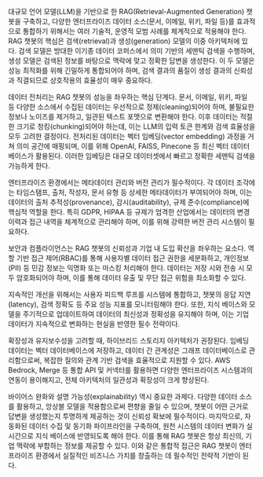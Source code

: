 대규모 언어 모델(LLM)을 기반으로 한 RAG(Retrieval-Augmented Generation) 챗봇을 구축하고, 다양한 엔터프라이즈 데이터 소스(문서, 이메일, 위키, 파일 등)를 효과적으로 통합하기 위해서는 여러 기술적, 운영적 모범 사례를 체계적으로 적용해야 한다. RAG 챗봇의 핵심은 검색(retrieval)과 생성(generation) 모델의 이중 아키텍처에 있다. 검색 모델은 방대한 이기종 데이터 코퍼스에서 의미 기반의 세맨틱 검색을 수행하며, 생성 모델은 검색된 정보를 바탕으로 맥락에 맞고 정확한 답변을 생성한다. 이 두 모델은 성능 최적화를 위해 긴밀하게 통합되어야 하며, 검색 결과의 품질이 생성 결과의 신뢰성과 직결되므로 상호작용의 효율성이 매우 중요하다.

데이터 전처리는 RAG 챗봇의 성능을 좌우하는 핵심 단계다. 문서, 이메일, 위키, 파일 등 다양한 소스에서 수집된 데이터는 우선적으로 정제(cleaning)되어야 하며, 불필요한 정보나 노이즈를 제거하고, 일관된 텍스트 포맷으로 변환해야 한다. 이후 데이터는 적절한 크기로 청킹(chunking)되어야 하는데, 이는 LLM의 입력 토큰 한계와 검색 효율성을 모두 고려한 결정이다. 전처리된 데이터는 벡터 임베딩(vector embedding) 과정을 거쳐 의미 공간에 매핑되며, 이를 위해 OpenAI, FAISS, Pinecone 등 최신 벡터 데이터베이스가 활용된다. 이러한 임베딩은 대규모 데이터셋에서 빠르고 정확한 세맨틱 검색을 가능하게 한다.

엔터프라이즈 환경에서는 메타데이터 관리와 버전 관리가 필수적이다. 각 데이터 조각에는 타임스탬프, 출처, 작성자, 문서 유형 등 상세한 메타데이터가 부여되어야 하며, 이는 데이터의 출처 추적성(provenance), 감시(auditability), 규제 준수(compliance)에 핵심적 역할을 한다. 특히 GDPR, HIPAA 등 규제가 엄격한 산업에서는 데이터의 변경 이력과 접근 내역을 체계적으로 관리해야 하며, 이를 위해 강력한 버전 관리 시스템이 필요하다.

보안과 컴플라이언스는 RAG 챗봇의 신뢰성과 기업 내 도입 확산을 좌우하는 요소다. 역할 기반 접근 제어(RBAC)를 통해 사용자별 데이터 접근 권한을 세분화하고, 개인정보(PII) 등 민감 정보는 익명화 또는 마스킹 처리해야 한다. 데이터는 저장 시와 전송 시 모두 암호화되어야 하며, 이를 통해 데이터 유출 및 무단 접근 위험을 최소화할 수 있다.

지속적인 개선을 위해서는 사용자 피드백 루프를 시스템에 통합하고, 챗봇의 응답 지연(latency), 검색 정확도 등 주요 성능 지표를 모니터링해야 한다. 또한, 지식 베이스와 모델을 주기적으로 업데이트하여 데이터의 최신성과 정확성을 유지해야 하며, 이는 기업 데이터가 지속적으로 변화하는 현실을 반영한 필수 전략이다.

확장성과 유지보수성을 고려할 때, 하이브리드 스토리지 아키텍처가 권장된다. 임베딩 데이터는 벡터 데이터베이스에 저장하고, 데이터 간 관계성은 그래프 데이터베이스로 관리함으로써, 복잡한 질의와 관계 기반 검색을 효율적으로 지원할 수 있다. AWS Bedrock, Merge 등 통합 API 및 커넥터를 활용하면 다양한 엔터프라이즈 시스템과의 연동이 용이해지고, 전체 아키텍처의 일관성과 확장성이 크게 향상된다.

바이어스 완화와 설명 가능성(explainability) 역시 중요한 과제다. 다양한 데이터 소스를 활용하고, 앙상블 모델을 적용함으로써 편향을 줄일 수 있으며, 챗봇이 어떤 근거로 답변을 생성했는지 투명하게 제공하는 것이 신뢰성 확보에 필수적이다. 마지막으로, 자동화된 데이터 수집 및 동기화 파이프라인을 구축하여, 원천 시스템의 데이터 변화가 실시간으로 지식 베이스에 반영되도록 해야 한다. 이를 통해 RAG 챗봇은 항상 최신의, 기업 맥락에 부합하는 정보를 제공할 수 있다. 이와 같은 통합적 접근은 RAG 챗봇이 엔터프라이즈 환경에서 실질적인 비즈니스 가치를 창출하는 데 필수적인 전략적 기반이 된다.